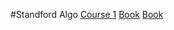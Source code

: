 #Standford Algo
[Course 1](https://www.coursera.org/learn/algorithms-divide-conquer)
[Book](https://www.cs.princeton.edu/courses/archive/fall06/cos341/handouts/mathcs.pdf)
[Book](https://theory.stanford.edu/~tim/won1samplefinal.pdf)